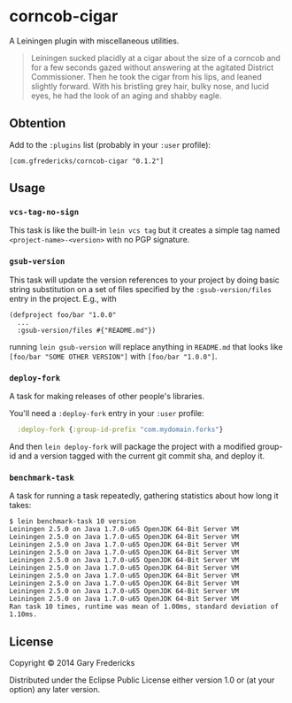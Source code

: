 # corncob-cigar

A Leiningen plugin with miscellaneous utilities.

> Leiningen sucked placidly at a cigar about the size of a corncob and
> for a few seconds gazed without answering at the agitated District
> Commissioner. Then he took the cigar from his lips, and leaned
> slightly forward. With his bristling grey hair, bulky nose, and lucid
> eyes, he had the look of an aging and shabby eagle.

## Obtention

Add to the `:plugins` list (probably in your `:user` profile):

```
[com.gfredericks/corncob-cigar "0.1.2"]
```

## Usage

### `vcs-tag-no-sign`

This task is like the built-in `lein vcs tag` but it creates a simple
tag named `<project-name>-<version>` with no PGP signature.

### `gsub-version`

This task will update the version references to your project by doing
basic string substitution on a set of files specified by the
`:gsub-version/files` entry in the project. E.g., with

```
(defproject foo/bar "1.0.0"
  ...
  :gsub-version/files #{"README.md"})
```

running `lein gsub-version` will replace anything in `README.md` that
looks like `[foo/bar "SOME OTHER VERSION"]` with `[foo/bar "1.0.0"]`.

### `deploy-fork`

A task for making releases of other people's libraries.

You'll need a `:deploy-fork` entry in your `:user` profile:

``` clojure
  :deploy-fork {:group-id-prefix "com.mydomain.forks"}
```

And then `lein deploy-fork` will package the project with a modified
group-id and a version tagged with the current git commit sha, and
deploy it.

### `benchmark-task`

A task for running a task repeatedly, gathering statistics about how
long it takes:

```
$ lein benchmark-task 10 version
Leiningen 2.5.0 on Java 1.7.0-u65 OpenJDK 64-Bit Server VM
Leiningen 2.5.0 on Java 1.7.0-u65 OpenJDK 64-Bit Server VM
Leiningen 2.5.0 on Java 1.7.0-u65 OpenJDK 64-Bit Server VM
Leiningen 2.5.0 on Java 1.7.0-u65 OpenJDK 64-Bit Server VM
Leiningen 2.5.0 on Java 1.7.0-u65 OpenJDK 64-Bit Server VM
Leiningen 2.5.0 on Java 1.7.0-u65 OpenJDK 64-Bit Server VM
Leiningen 2.5.0 on Java 1.7.0-u65 OpenJDK 64-Bit Server VM
Leiningen 2.5.0 on Java 1.7.0-u65 OpenJDK 64-Bit Server VM
Leiningen 2.5.0 on Java 1.7.0-u65 OpenJDK 64-Bit Server VM
Leiningen 2.5.0 on Java 1.7.0-u65 OpenJDK 64-Bit Server VM
Ran task 10 times, runtime was mean of 1.00ms, standard deviation of 1.10ms.
```

## License

Copyright © 2014 Gary Fredericks

Distributed under the Eclipse Public License either version 1.0 or (at
your option) any later version.

